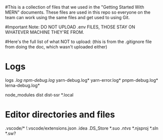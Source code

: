 #This is a collection of files that we used in the "Getting Started With MERN" documents.
These files are used in this repo so everyone on the team can work using the same files and get used to using Git.

#Important Note:
  DO NOT UPLOAD .env FILES, THOSE STAY ON WHATEVER MACHINE THEY'RE FROM.

#Here's the full list of what NOT to upload: 
(this is from the .gitignore file from doing the doc, which wasn't uploaded either)
  # Logs
logs
*.log
npm-debug.log*
yarn-debug.log*
yarn-error.log*
pnpm-debug.log*
lerna-debug.log*

node_modules
dist
dist-ssr
*.local

# Editor directories and files
.vscode/*
!.vscode/extensions.json
.idea
.DS_Store
*.suo
*.ntvs*
*.njsproj
*.sln
*.sw?
  
